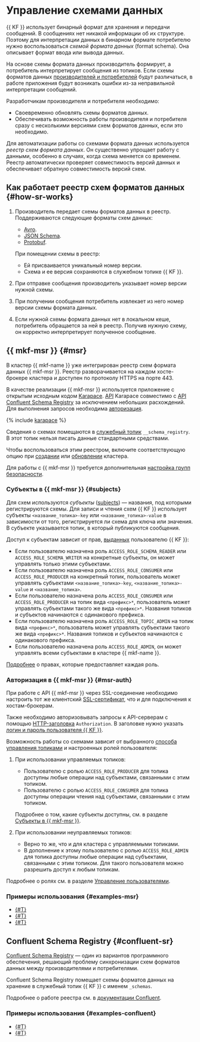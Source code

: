# Управление схемами данных

{{ KF }} использует бинарный формат для хранения и передачи сообщений. В сообщениях нет никакой информации об их структуре. Поэтому для интерпретации данных в бинарном формате потребителю нужно воспользоваться _схемой формата данных_ (format schema). Она описывает формат ввода или вывода данных.

На основе схемы формата данных производитель формирует, а потребитель интерпретирует сообщения из топиков. Если схемы форматов данных [производителей и потребителей](../../managed-kafka/concepts/producers-consumers.md) будут различаться, в работе приложения будут возникать ошибки из-за неправильной интерпретации сообщений.

Разработчикам производителя и потребителя необходимо:

* Своевременно обновлять схемы форматов данных.
* Обеспечивать возможность работы производителя и потребителя сразу с несколькими версиями схем форматов данных, если это необходимо.

Для автоматизации работы со схемами формата данных используется _реестр схем формата данных_. Он существенно упрощает работу с данными, особенно в случаях, когда схема меняется со временем. Реестр автоматически проверяет совместимость версий данных и обеспечивает обратную совместимость версий схем.


## Как работает реестр схем форматов данных {#how-sr-works}

1. Производитель передает схемы форматов данных в реестр. Поддерживаются следующие форматы схем данных:

    * [Avro](https://avro.apache.org/).
    * [JSON Schema](https://json-schema.org/).
    * [Protobuf](https://protobuf.dev/).

    При помещении схемы в реестр:

    * Ей присваивается уникальный номер версии.
    * Схема и ее версия сохраняются в служебном топике {{ KF }}.

1. При отправке сообщения производитель указывает номер версии нужной схемы.
1. При получении сообщения потребитель извлекает из него номер версии схемы формата данных.
1. Если нужной схемы формата данных нет в локальном кеше, потребитель обращается за ней в реестр. Получив нужную схему, он корректно интерпретирует полученное сообщение.


## {{ mkf-msr }} {#msr}

В кластер {{ mkf-name }} уже интегрирован реестр схем формата данных {{ mkf-msr }}. Реестр разворачивается на каждом хосте-брокере кластера и доступен по протоколу HTTPS на порте 443.

В качестве реализации {{ mkf-msr }} используется приложение с открытым исходным кодом [Karapace](https://github.com/Aiven-Open/karapace). [API](../../glossary/rest-api.md) Karapace совместимо с [API Confluent Schema Registry](https://docs.confluent.io/platform/current/schema-registry/develop/api.html) за исключением небольших расхождений. Для выполнения запросов необходима [авторизация](#msr-auth).

{% include [karapace](../../_includes/mdb/mkf/karapace.md) %}

Сведения о схемах помещаются в [служебный топик](./topics.md#service-topics) `__schema_registry`. В этот топик нельзя писать данные стандартными средствами.

Чтобы воспользоваться этим реестром, включите соответствующую опцию при [создании](../operations/cluster-create.md) или [обновлении](../operations/cluster-update.md#change-additional-settings) кластера.


Для работы с {{ mkf-msr }} требуется дополнительная [настройка групп безопасности](../operations/connect/index.md#configuring-security-groups).



### Субъекты в {{ mkf-msr }} {#subjects}

Для схем используются _субъекты_ ([subjects](https://docs.confluent.io/platform/current/schema-registry/develop/api.html#subjects)) — названия, под которыми регистрируются схемы. Для записи и чтения схем {{ KF }} использует субъекты `<название_топика>-key` или `<название_топика>-value` в зависимости от того, регистрируется ли схема для ключа или значения. В субъекте указывается топик, в который публикуются сообщения.

Доступ к субъектам зависит от прав, [выданных](../operations/cluster-accounts.md#grant-permission) пользователю {{ KF }}:

* Если пользователю назначена роль `ACCESS_ROLE_SCHEMA_READER` или `ACCESS_ROLE_SCHEMA_WRITER` на конкретные субъекты, он может управлять только этими субъектами.
* Если пользователю назначена роль `ACCESS_ROLE_CONSUMER` или `ACCESS_ROLE_PRODUCER` на конкретный топик, пользователь может управлять субъектами `<название_топика>-key`, `<название_топика>-value` и `<название_топика>`.
* Если пользователю назначена роль `ACCESS_ROLE_CONSUMER` или `ACCESS_ROLE_PRODUCER` на топик вида `<префикс>*`, пользователь может управлять субъектами такого же вида `<префикс>*`. Названия топиков и субъектов начинаются с одинакового префикса.
* Если пользователю назначена роль `ACCESS_ROLE_TOPIC_ADMIN` на топик вида `<префикс>*`, пользователь может управлять субъектами такого же вида `<префикс>*`. Названия топиков и субъектов начинаются с одинакового префикса.
* Если пользователю назначена роль `ACCESS_ROLE_ADMIN`, он может управлять всеми субъектами в кластере {{ mkf-name }}.

[Подробнее](account-roles.md) о правах, которые предоставляет каждая роль.

### Авторизация в {{ mkf-msr }} {#msr-auth}

При работе с API {{ mkf-msr }} через SSL-соединение необходимо настроить тот же клиентский [SSL-сертификат](../operations/connect#get-ssl-cert), что и для подключения к хостам-брокерам.

Также необходимо авторизовывать запросы к API-серверам с помощью [HTTP-заголовка](https://en.wikipedia.org/wiki/Basic_access_authentication) `Authorization`. В заголовке нужно указать [логин и пароль пользователя {{ KF }}](../operations/cluster-accounts#create-account).

Возможность работы со схемами зависит от выбранного [способа управления топиками](./topics.md#management) и настроенных ролей пользователя:

1. При использовании управляемых топиков:

    * Пользователю с ролью `ACCESS_ROLE_PRODUCER` для топика доступны любые операции над субъектами, связанными с этим топиком.
    * Пользователю с ролью `ACCESS_ROLE_CONSUMER` для топика доступны операции чтения над субъектами, связанными с этим топиком.

    Подробнее о том, какие субъекты доступны, см. в разделе [Субъекты в {{ mkf-msr }}](#subjects).

1. При использовании неуправляемых топиков:

    * Верно то же, что и для кластера с управляемыми топиками.
    * В дополнение к этому пользователю с ролью `ACCESS_ROLE_ADMIN` для топика доступны любые операции над субъектами, связанными с этим топиком. Для такого пользователя можно разрешить доступ к любым топикам.

Подробнее о ролях см. в разделе [Управление пользователями](../operations/cluster-accounts.md).


### Примеры использования {#examples-msr}

* [{#T}](../tutorials/schema-registry-overview.md)
* [{#T}](../tutorials/managed-schema-registry.md)
* [{#T}](../tutorials/managed-schema-registry-rest.md)


## Confluent Schema Registry {#confluent-sr}

[Confluent Schema Registry](https://docs.confluent.io/platform/current/schema-registry/index.html) — один из вариантов программного обеспечения, решающий проблему синхронизации схем форматов данных между производителями и потребителями.

Confluent Schema Registry помещает схемы форматов данных на хранение в служебный топик {{ KF }} с именем `_schemas`.

Подробнее о работе реестра см. в [документации Confluent](https://docs.confluent.io/platform/current/schema-registry/index.html).


### Примеры использования {#examples-confluent}

* [{#T}](../tutorials/schema-registry-overview.md)
* [{#T}](../tutorials/confluent-schema-registry.md)
